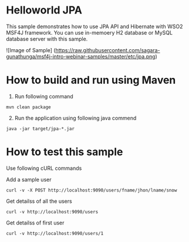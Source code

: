 # Helloworld JPA

This sample demonstrates how to use JPA API and Hibernate with WSO2 MSF4J framework. You can use in-memoery H2 database or MySQL database server with this sample. 

![Image of Sample] (https://raw.githubusercontent.com/sagara-gunathunga/msf4j-intro-webinar-samples/master/etc/jpa.png)

# How to build and run using Maven 

1. Run following command 

```shell
mvn clean package 
```
 
2. Run the application using following java commend 

```shell
java -jar target/jpa-*.jar
```

# How to test this sample 
Use following cURL commands

Add a sample user 
```shell
curl -v -X POST http://localhost:9090/users/fname/jhon/lname/snow 
```

Get detailss of all the users 

```shell
curl -v http://localhost:9090/users 
```

Get detailss of first user 

```shell
curl -v http://localhost:9090/users/1 
```












